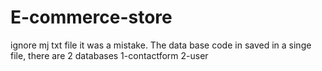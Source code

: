 # E-commerce-store
ignore mj txt file it was a mistake.
The data base code in saved in a singe file, there are 2 databases 1-contactform 2-user
